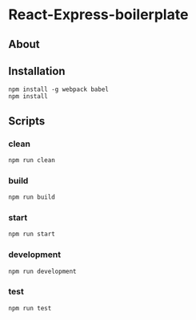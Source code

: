 # React-Express-boilerplate

## About
  
## Installation
```
npm install -g webpack babel
npm install
```
  
## Scripts

### clean
```bash
npm run clean
```
### build
```bash
npm run build
```
### start
```bash
npm run start
```
### development
```bash
npm run development
```
### test
```bash
npm run test
```
